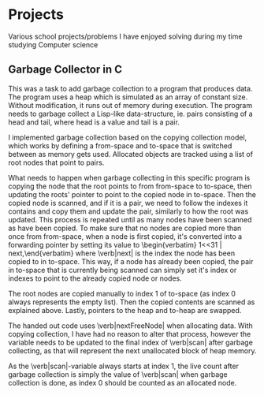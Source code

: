 # Projects
Various school projects/problems I have enjoyed solving during my time studying Computer science


## Garbage Collector in C
This was a task to add garbage collection to a program that produces data. The program uses a heap which is simulated as an array of constant size. Without modification, it runs out of memory during execution. The program needs to garbage collect a Lisp-like data-structure, ie. pairs consisting of a head and tail, where head is a value and tail is a pair.

I implemented garbage collection based on the copying collection model, which works by defining a from-space and to-space that is switched between as memory gets used. Allocated objects are tracked using a list of root nodes that point to pairs. 

What needs to happen when garbage collecting in this specific program is copying the node that the root points to from from-space to to-space, then updating the roots' pointer to point to the copied node in to-space. Then the copied node is scanned, and if it is a pair, we need to follow the indexes it contains and copy them and update the pair, similarly to how the root was updated. This process is repeated until as many nodes have been scanned as have been copied.
To make sure that no nodes are copied more than once from from-space, when a node is first copied, it's converted into a forwarding pointer by setting its value to \begin{verbatim} 1<<31 | next,\end{verbatim} where \verb|next| is the index the node has been copied to in to-space. This way, if a node has already been copied, the pair in to-space that is currently being scanned can simply set it's index or indexes to point to the already copied node or nodes.

The root nodes are copied manually to index 1 of to-space (as index 0 always represents the empty list). Then the copied contents are scanned as explained above. Lastly, pointers to the heap and to-heap are swapped.

The handed out code uses \verb|nextFreeNode| when allocating data. With copying collection, I have had no reason to alter that process, however the variable needs to be updated to the final index of \verb|scan| after garbage collecting, as that will represent the next unallocated block of heap memory.

As the \verb|scan|-variable always starts at index 1, the live count after garbage collection is simply the value of \verb|scan| when garbage collection is done, as index 0 should be counted as an allocated node.



